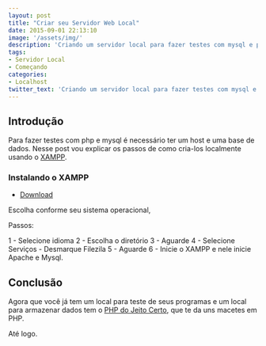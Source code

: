 ```yaml
---
layout: post
title: "Criar seu Servidor Web Local"
date: 2015-09-01 22:13:10
image: '/assets/img/'
description: 'Criando um servidor local para fazer testes com mysql e php.'
tags:
- Servidor Local
- Começando
categories:
- Localhost
twitter_text: 'Criando um servidor local para fazer testes com mysql e php.'
---
```


## Introdução

Para fazer testes com php e mysql é necessário ter um host e uma base de dados.
Nesse post vou explicar os passos de como cria-los localmente  usando o [XAMPP](https://www.apachefriends.org/pt_br/index.html).


### Instalando o XAMPP

- [Download](https://www.apachefriends.org/pt_br/index.html)

Escolha conforme seu sistema operacional, 

Passos:

1 - Selecione idioma
2 - Escolha o diretório
3 - Aguarde
4 - Selecione Serviços - Desmarque Filezila
5 - Aguarde
6 - Inicie o XAMPP e nele inicie Apache e Mysql.

## Conclusão

Agora que você já tem um local para teste de seus programas e um local para armazenar dados tem o [PHP do Jeito Certo](http://br.phptherightway.com), 
que te da uns macetes em PHP.

Até logo.
